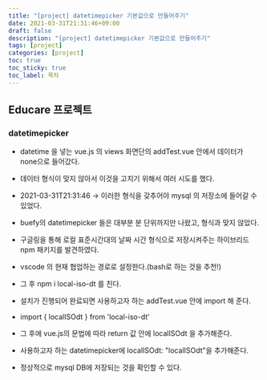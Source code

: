 ```yaml
---
title: "[project] datetimepicker 기본값으로 만들어주기"
date: 2021-03-31T21:31:46+09:00
draft: false
description: "[project] datetimepicker 기본값으로 만들어주기"
tags: [project]
categories: [project]
toc: true
toc_sticky: true
toc_label: 목차
---
```


## Educare 프로젝트

### datetimepicker

- datetime 을 넣는 vue.js 의 views 화면단의 addTest.vue 안에서 데이터가 none으로 들어갔다.

- 데이터 형식이 맞지 않아서 이것을 고치기 위해서 여러 시도를 했다.

- 2021-03-31T21:31:46 -> 이러한 형식을 갖추어야 mysql 의 저장소에 들어갈 수 있었다.

- buefy의 datetimepicker 들은 대부분 분 단위까지만 나왔고, 형식과 맞지 않았다.

- 구글링을 통해 로컬 표준시간대의 날짜 시간 형식으로 저장시켜주는 하이브리드 npm 패키지를 발견하였다.

- vscode 의 현재 협업하는 경로로 설정한다.(bash로 하는 것을 추천!)

- 그 후 npm i local-iso-dt 를 친다.

- 설치가 진행되어 완료되면 사용하고자 하는 addTest.vue 안에 import 해 준다.

- import { localISOdt } from 'local-iso-dt'

- 그 후에 vue.js의 문법에 따라 return 값 안에 localISOdt 을 추가해준다.

- 사용하고자 하는 datetimepicker에 localISOdt: "localISOdt"을 추가해준다.

- 정상적으로 mysql DB에 저장되는 것을 확인할 수 있다.
